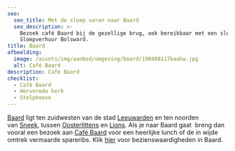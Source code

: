 ```yaml
---
seo:
  seo_title: Met de sloep varen naar Baard
  seo_description: >-
    Bezoek café Baard bij de gezellige brug, ook bereikbaar met een sloep van
    Sloepverhuur Bolsward.
title: Baard
afbeelding:
  image: /assets/img/aanbod/omgeving/baard/190408117baahw.jpg
  alt: Café Baard
description: Café Baard
checklist:
  - Café Baard
  - Hervormde kerk
  - Stelphoeve
---
```


<a target="_blank" rel="noopener" href="https://nl.wikipedia.org/wiki/Baard_(Friesland)">Baard</a>&nbsp;ligt ten zuidwesten van de stad&nbsp;<a target="_blank" rel="noopener" href="https://nl.wikipedia.org/wiki/Leeuwarden_(stad)">Leeuwarden</a>&nbsp;en ten noorden van&nbsp;<a target="_blank" rel="noopener" href="https://nl.wikipedia.org/wiki/Sneek_(stad)">Sneek</a>, tussen&nbsp;<a target="_blank" rel="noopener" href="https://nl.wikipedia.org/wiki/Oosterlittens">Oosterlittens</a>&nbsp;en&nbsp;<a target="_blank" rel="noopener" href="https://nl.wikipedia.org/wiki/Lions_(plaats)">Lions</a>. Als je naar Baard gaat &nbsp;breng dan vooral een bezoek aan <a target="_blank" rel="noopener" href="www.cafebaard.nl">Caf&eacute; Baard</a>&nbsp;voor een heerlijke lunch of de in wijde omtrek vermaarde spareribs. Klik <a target="_blank" rel="noopener" href="https://nl.wikipedia.org/wiki/Lijst_van_rijksmonumenten_in_Leeuwarden_(gemeente)#Baard">hier</a>&nbsp;voor bezienswaardigheden in Baard.
